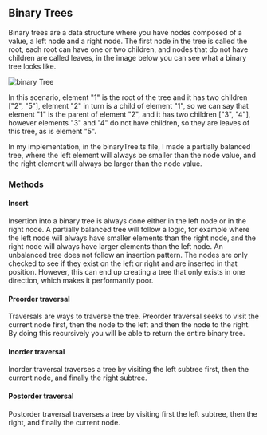 ## Binary Trees

Binary trees are a data structure where you have nodes composed of a value, a left node and a right node. The first node in the tree is called the root, each root can have one or two children, and nodes that do not have children are called leaves, in the image below you can see what a binary tree looks like.

![binary Tree](https://hermes.dio.me/articles/cover/b6e7dc1f-9ae1-43dc-a513-e95e19f250ab.png)

In this scenario, element "1" is the root of the tree and it has two children ["2", "5"], element "2" in turn is a child of element "1", so we can say that element "1" is the parent of element "2", and it has two children ["3", "4"], however elements "3" and "4" do not have children, so they are leaves of this tree, as is element "5".

In my implementation, in the binaryTree.ts file, I made a partially balanced tree, where the left element will always be smaller than the node value, and the right element will always be larger than the node value.

### Methods

#### Insert

Insertion into a binary tree is always done either in the left node or in the right node. A partially balanced tree will follow a logic, for example where the left node will always have smaller elements than the right node, and the right node will always have larger elements than the left node. An unbalanced tree does not follow an insertion pattern. The nodes are only checked to see if they exist on the left or right and are inserted in that position. However, this can end up creating a tree that only exists in one direction, which makes it performantly poor.

#### Preorder traversal

Traversals are ways to traverse the tree. Preorder traversal seeks to visit the current node first, then the node to the left and then the node to the right. By doing this recursively you will be able to return the entire binary tree.

#### Inorder traversal

Inorder traversal traverses a tree by visiting the left subtree first, then the current node, and finally the right subtree.

#### Postorder traversal

Postorder traversal traverses a tree by visiting first the left subtree, then the right, and finally the current node.
